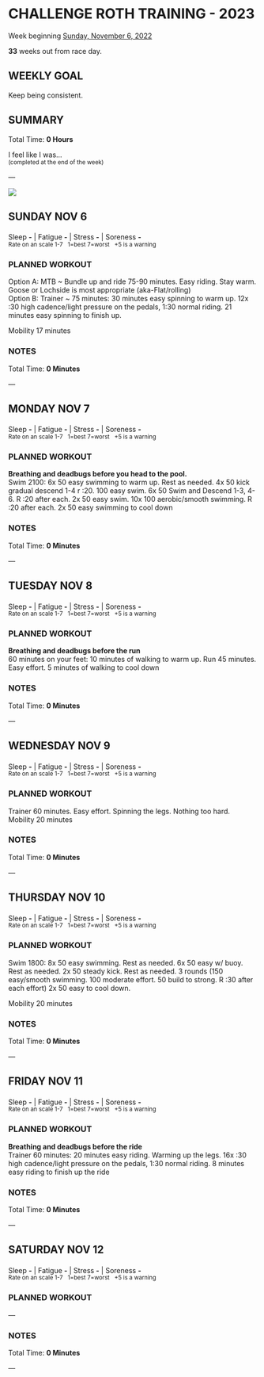 # CHALLENGE ROTH TRAINING - 2023
Week beginning [Sunday, November 6, 2022](javascript:flick('sun');)

**33** weeks out from race day.

## WEEKLY GOAL
Keep being consistent.

## SUMMARY
Total Time: **0 Hours**

I feel like I was...
<br /><sup>(completed at the end of the week)</sup>

&mdash;

![](/assets/jpg/II-9x550.jpeg)

## SUNDAY NOV 6
Sleep **-** | Fatigue **-** | Stress **-** | Soreness **-**
<sup><br />Rate on an scale 1-7 &nbsp; 1=best 7=worst &nbsp; +5 is a warning</sup>

### PLANNED WORKOUT
Option A: 
MTB ~ Bundle up and ride 75-90 minutes. Easy riding. Stay warm. Goose or Lochside is most appropriate (aka-Flat/rolling)   
Option B: 
Trainer ~ 75 minutes: 
30 minutes easy spinning to warm up. 
12x :30 high cadence/light pressure on the pedals, 1:30 normal riding. 
21 minutes easy spinning to finish up.

Mobility 17 minutes

### NOTES
Total Time: **0 Minutes**

&mdash;  

<!---->
## MONDAY NOV 7
Sleep **-** | Fatigue **-** | Stress **-** | Soreness **-**
<sup><br />Rate on an scale 1-7 &nbsp; 1=best 7=worst &nbsp; +5 is a warning</sup>

### PLANNED WORKOUT
**Breathing and deadbugs before you head to the pool.**   
Swim 2100: 
6x 50 easy swimming to warm up. Rest as needed. 
4x 50 kick gradual descend 1-4 r :20. 
100 easy swim. 
6x 50 Swim and Descend 1-3, 4-6. R :20 after each. 
2x 50 easy swim. 
10x 100 aerobic/smooth swimming. R :20 after each. 
2x 50 easy swimming to cool down

### NOTES
Total Time: **0 Minutes**

&mdash;  

<!---->
## TUESDAY NOV 8
Sleep **-** | Fatigue **-** | Stress **-** | Soreness **-**
<sup><br />Rate on an scale 1-7 &nbsp; 1=best 7=worst &nbsp; +5 is a warning</sup>

### PLANNED WORKOUT
**Breathing and deadbugs before the run​**   
60 minutes on your feet:
10 minutes of walking to warm up.
Run 45 minutes. Easy effort.
5 minutes of walking to cool down  

### NOTES
Total Time: **0 Minutes**

&mdash;  

<!---->
## WEDNESDAY NOV 9
Sleep **-** | Fatigue **-** | Stress **-** | Soreness **-**
<sup><br />Rate on an scale 1-7 &nbsp; 1=best 7=worst &nbsp; +5 is a warning</sup>

### PLANNED WORKOUT
Trainer 60 minutes. 
Easy effort. Spinning the legs. Nothing too hard.  
Mobility 20 minutes

### NOTES
Total Time: **0 Minutes**

&mdash;  

<!---->
## THURSDAY NOV 10
Sleep **-** | Fatigue **-** | Stress **-** | Soreness **-**
<sup><br />Rate on an scale 1-7 &nbsp; 1=best 7=worst &nbsp; +5 is a warning</sup>

### PLANNED WORKOUT
Swim 1800: 
8x 50 easy swimming. Rest as needed.
6x 50 easy w/ buoy. Rest as needed.
2x 50 steady kick. Rest as needed.
3 rounds (150 easy/smooth swimming. 100 moderate effort. 50 build to strong. R :30 after each effort)
2x 50 easy to cool down.

Mobility 20 minutes 

### NOTES
Total Time: **0 Minutes**

&mdash;  

<!---->
## FRIDAY NOV 11
Sleep **-** | Fatigue **-** | Stress **-** | Soreness **-**
<sup><br />Rate on an scale 1-7 &nbsp; 1=best 7=worst &nbsp; +5 is a warning</sup>

### PLANNED WORKOUT
**Breathing and deadbugs before the ride**  
Trainer ​60 minutes: 
20 minutes easy riding. Warming up the legs. 
16x :30 high cadence/light pressure on the pedals, 1:30 normal riding.
8 minutes easy riding to finish up the ride

### NOTES
Total Time: **0 Minutes**

&mdash;  

<!---->
## SATURDAY NOV 12
Sleep **-** | Fatigue **-** | Stress **-** | Soreness **-**
<sup><br />Rate on an scale 1-7 &nbsp; 1=best 7=worst &nbsp; +5 is a warning</sup>

### PLANNED WORKOUT
&mdash;  

### NOTES
Total Time: **0 Minutes**

&mdash;  

